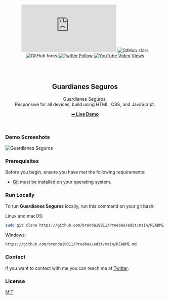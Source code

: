 <div align="center">
  
  ![GitHub repo size](https://github.com/brenda19011/Pruebas/edit/main/README.md)
  ![GitHub stars](https://img.shields.io/github/stars/codewithsadee/grilli?style=social)
  ![GitHub forks](https://img.shields.io/github/forks/codewithsadee/grilli?style=social)
[![Twitter Follow](https://img.shields.io/twitter/follow/codewithsadee_?style=social)](https://twitter.com/intent/follow?screen_name=codewithsadee_)
  [![YouTube Video Views](https://img.shields.io/youtube/views/CjVGp5kGHxA?style=social)](https://youtu.be/CjVGp5kGHxA)

  <br />
  <br />

  <h2 align="center">Guardianes Seguros</h2>

  Guardianes Seguros, <br />Responsive for all devices, build using HTML, CSS, and JavaScript.

  <a href="https://github.com/brenda19011/Pruebas/edit/main/README.md/"><strong>➥ Live Demo</strong></a>

</div>

<br />

### Demo Screeshots

![Guardianes Seguros](./readme-images/desktop.png "Desktop Demo")

### Prerequisites

Before you begin, ensure you have met the following requirements:

* [Git](https://github.com/brenda19011/Pruebas/edit/main/README.md") must be installed on your operating system.

### Run Locally

To run **Guardianes Seguros** locally, run this command on your git bash:

Linux and macOS:

```bash
sudo git clone https://github.com/brenda19011/Pruebas/edit/main/README.md
```

Windows:

```bash
https://github.com/brenda19011/Pruebas/edit/main/README.md
```

### Contact

If you want to contact with me you can reach me at [Twitter](https://www.twitter.com/codewithsadee).

### License

[MIT](https://choosealicense.com/licenses/mit/)
